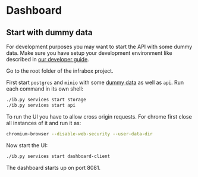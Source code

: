# Dashboard

## Start with dummy data
For development purposes you may want to start the API with some dummy data. Make sure you have setup  your development environment like described in [our developer guide](/docs/dev.md).

Go to the root folder of the infrabox project.

First start `postgres` and `minio` with some [dummy data](/infrabox/test/utils/storage) as well as `api`. Run each command in its own shell:

```bash
./ib.py services start storage
./ib.py services start api
```

To run the UI you have to allow cross origin requests. For chrome first close all instances of it and run it as:

```bash
chromium-browser --disable-web-security --user-data-dir
```

Now start the UI:

```bash
./ib.py services start dashboard-client
```

The dashboard starts up on port 8081.

